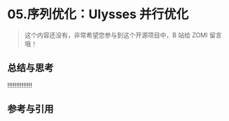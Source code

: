 <!--Copyright © ZOMI 适用于[License](https://github.com/Infrasys-AI/AIInfra)版权许可-->

# 05.序列优化：Ulysses 并行优化

> 这个内容还没有，非常希望您参与到这个开源项目中，B 站给 ZOMI 留言哦！

## 总结与思考

!!!!!!!!!!!!!!

## 参考与引用
